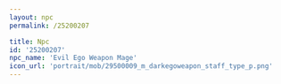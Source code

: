 ```yaml
---
layout: npc
permalink: /25200207

title: Npc
id: '25200207'
npc_name: 'Evil Ego Weapon Mage'
icon_url: 'portrait/mob/29500009_m_darkegoweapon_staff_type_p.png'
---
```

